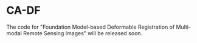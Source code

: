 # CA-DF
The code for "Foundation Model-based Deformable Registration of Multi-modal Remote Sensing Images" will be released soon.
